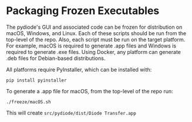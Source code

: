 # Packaging Frozen Executables

The pydiode's GUI and associated code can be frozen for distribution on macOS, Windows, and Linux. Each of these scripts should be run from the top-level of the repo. Also, each script must be run on the target platform. For example, macOS is required to generate .app files and Windows is required to generate .exe files. Using Docker, any platform can generate .deb files for Debian-based distributions.

All platforms require PyInstaller, which can be installed with:
```
pip install pyinstaller
```

To generate a .app file for macOS, from the top-level of the repo run:
```
./freeze/macOS.sh
```
This will create `src/pydiode/dist/Diode Transfer.app`

